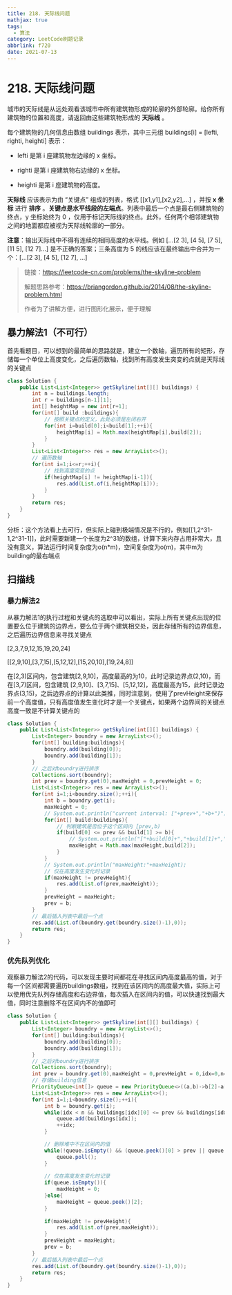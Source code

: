 ```yaml
---
title: 218. 天际线问题
mathjax: true
tags:
  - 算法
category: LeetCode刷题记录
abbrlink: f720
date: 2021-07-13
---
```

# 218. 天际线问题

城市的天际线是从远处观看该城市中所有建筑物形成的轮廓的外部轮廓。给你所有建筑物的位置和高度，请返回由这些建筑物形成的 **天际线** 。

每个建筑物的几何信息由数组 buildings 表示，其中三元组 buildings[i] = [lefti, righti, heighti] 表示：

- lefti 是第 i 座建筑物左边缘的 x 坐标。

- righti 是第 i 座建筑物右边缘的 x 坐标。

- heighti 是第 i 座建筑物的高度。

**天际线** 应该表示为由 “关键点” 组成的列表，格式 [[x1,y1],[x2,y2],...] ，并按 **x 坐标** 进行 **排序** 。**关键点是水平线段的左端点**。列表中最后一个点是最右侧建筑物的终点，y 坐标始终为 0 ，仅用于标记天际线的终点。此外，任何两个相邻建筑物之间的地面都应被视为天际线轮廓的一部分。

**注意**：输出天际线中不得有连续的相同高度的水平线。例如 [...[2 3], [4 5], [7 5], [11 5], [12 7]...] 是不正确的答案；三条高度为 5 的线应该在最终输出中合并为一个：[...[2 3], [4 5], [12 7], ...]

> 链接：https://leetcode-cn.com/problems/the-skyline-problem
> 
>解题思路参考：https://briangordon.github.io/2014/08/the-skyline-problem.html
> 
>作者为了讲解方便，进行图形化展示，便于理解

<!-- more -->

## 暴力解法1（不可行）

首先看题目，可以想到的最简单的思路就是，建立一个数轴，遍历所有的矩形，存储每一个单位上高度变化，之后遍历数轴，找到所有高度发生突变的点就是天际线的关键点

```java
class Solution {
    public List<List<Integer>> getSkyline(int[][] buildings) {
        int n = buildings.length;
        int r = buildings[n-1][1];
        int[] heightMap = new int[r+1];
        for(int[] build :buildings){
            // 按照关键点的定义，此处必须是左闭右开
            for(int i=build[0];i<build[1];++i){
                heightMap[i] = Math.max(heightMap[i],build[2]);
            }
        }
        List<List<Integer>> res = new ArrayList<>();
        // 遍历数轴
        for(int i=1;i<=r;++i){
          	// 找到高度突变的点
            if(heightMap[i] != heightMap[i-1]){
                res.add(List.of(i,heightMap[i]));
            }
        }
        return res;
    }
}
```

分析：这个方法看上去可行，但实际上碰到极端情况是不行的，例如[[1,2^31-1,2^31-1]]，此时需要新建一个长度为2^31的数组，计算下来内存占用非常大，且没有意义，算法运行时间复杂度为o(n*m)，空间复杂度为o(m)，其中m为building的最右端点



## 扫描线

### 暴力解法2

从暴力解法1的执行过程和关键点的选取中可以看出，实际上所有关键点出现的位置要么位于建筑的边界点，要么位于两个建筑相交处，因此存储所有的边界信息，之后遍历边界信息来寻找关键点

[2,3,7,9,12,15,19,20,24]

[[2,9,10],[3,7,15],[5,12,12],[15,20,10],[19,24,8]]

在[2,3)区间内，包含建筑[2,9,10]，高度最高的为10，此时记录边界点(2,10)，而在[3,7)区间，包含建筑 [2,9,10]、[3,7,15]、[5,12,12]，高度最高为15，此时记录边界点(3,15)，之后边界点的计算以此类推，同时注意到，使用了prevHeight来保存前一个高度值，只有高度值发生变化时才是一个关键点，如果两个边界间的关键点高度一致是不计算关键点的

```java
class Solution {
    public List<List<Integer>> getSkyline(int[][] buildings) {
        List<Integer> boundry = new ArrayList<>();
        for(int[] building:buildings){
            boundry.add(building[0]);
            boundry.add(building[1]);
        }
        // 之后对boundry进行排序
        Collections.sort(boundry);
        int prev = boundry.get(0),maxHeight = 0,prevHeight = 0;
        List<List<Integer>> res = new ArrayList<>();
        for(int i=1;i<boundry.size();++i){
            int b = boundry.get(i);
            maxHeight = 0;
            // System.out.println("current interval: ["+prev+","+b+")");
            for(int[] build:buildings){
                // 判断建筑是否位于这个区间内 [prev,b)
                if(build[0] <= prev && build[1] >= b){
                    // System.out.println("["+build[0]+","+build[1]+","+build[2]+"]");
                    maxHeight = Math.max(maxHeight,build[2]);
                }
            }
            // System.out.println("maxHeight:"+maxHeight);
            // 仅在高度发生变化时记录
            if(maxHeight != prevHeight){
                res.add(List.of(prev,maxHeight));
            }
            prevHeight = maxHeight;
            prev = b;
        }
        // 最后插入列表中最后一个点
        res.add(List.of(boundry.get(boundry.size()-1),0));
        return res;
    }
}
```

### 优先队列优化

观察暴力解法2的代码，可以发现主要时间都花在寻找区间内高度最高的值，对于每一个区间都需要遍历buildings数组，找到在该区间内的高度最大值，实际上可以使用优先队列存储高度和右边界值，每次插入在区间内的值，可以快速找到最大值，同时注意删除不在区间内不的值即可

```java
class Solution {
    public List<List<Integer>> getSkyline(int[][] buildings) {
        List<Integer> boundry = new ArrayList<>();
        for(int[] building:buildings){
            boundry.add(building[0]);
            boundry.add(building[1]);
        }
        // 之后对boundry进行排序
        Collections.sort(boundry);
        int prev = boundry.get(0),maxHeight = 0,prevHeight = 0,idx=0,n=buildings.length;
        // 存储building信息
        PriorityQueue<int[]> queue = new PriorityQueue<>((a,b)->b[2]-a[2]); 
        List<List<Integer>> res = new ArrayList<>();
        for(int i=1;i<boundry.size();++i){
            int b = boundry.get(i);
            while(idx < n && buildings[idx][0] <= prev && buildings[idx][1] >= b){
                queue.add(buildings[idx]);
                ++idx;
            }

            // 删除堆中不在区间内的值
            while(!queue.isEmpty() && (queue.peek()[0] > prev || queue.peek()[1] < b)){
                queue.poll();
            }
            
            // 仅在高度发生变化时记录
            if(queue.isEmpty()){
                maxHeight = 0;
            }else{
                maxHeight = queue.peek()[2];
            }
						
            if(maxHeight != prevHeight){
                res.add(List.of(prev,maxHeight));
            }
            prevHeight = maxHeight;
            prev = b;
        }
        // 最后插入列表中最后一个点
        res.add(List.of(boundry.get(boundry.size()-1),0));
        return res;
    }
}
```

